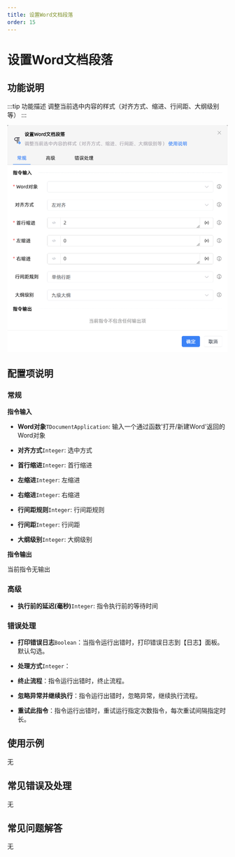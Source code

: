 ```yaml
---
title: 设置Word文档段落
order: 15
---
```


# 设置Word文档段落

## 功能说明

:::tip 功能描述
调整当前选中内容的样式（对齐方式、缩进、行间距、大纲级别等）
:::

![设置Word文档段落](../../../assets/设置Word文档段落_command.png)

## 配置项说明

### 常规

**指令输入**

- **Word对象**`TDocumentApplication`: 输入一个通过函数'打开/新建Word'返回的Word对象

- **对齐方式**`Integer`: 选中方式

- **首行缩进**`Integer`: 首行缩进

- **左缩进**`Integer`: 左缩进

- **右缩进**`Integer`: 右缩进

- **行间距规则**`Integer`: 行间距规则

- **行间距**`Integer`: 行间距

- **大纲级别**`Integer`: 大纲级别


**指令输出**

当前指令无输出

### 高级

- **执行前的延迟(毫秒)**`Integer`: 指令执行前的等待时间

### 错误处理

- **打印错误日志**`Boolean`：当指令运行出错时，打印错误日志到【日志】面板。默认勾选。

- **处理方式**`Integer`：

 - **终止流程**：指令运行出错时，终止流程。

 - **忽略异常并继续执行**：指令运行出错时，忽略异常，继续执行流程。

 - **重试此指令**：指令运行出错时，重试运行指定次数指令，每次重试间隔指定时长。

## 使用示例
无

## 常见错误及处理

无

## 常见问题解答

无

